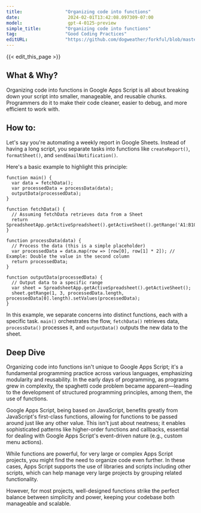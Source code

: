 ```yaml
---
title:                "Organizing code into functions"
date:                  2024-02-01T13:42:08.097309-07:00
model:                 gpt-4-0125-preview
simple_title:         "Organizing code into functions"
tag:                  "Good Coding Practices"
editURL:              "https://github.com/dogweather/forkful/blob/master/content/en/google-apps-script/organizing-code-into-functions.md"
---
```


{{< edit_this_page >}}

## What & Why?

Organizing code into functions in Google Apps Script is all about breaking down your script into smaller, manageable, and reusable chunks. Programmers do it to make their code cleaner, easier to debug, and more efficient to work with.

## How to:

Let's say you're automating a weekly report in Google Sheets. Instead of having a long script, you separate tasks into functions like `createReport()`, `formatSheet()`, and `sendEmailNotification()`.

Here's a basic example to highlight this principle:

```Google Apps Script
function main() {
  var data = fetchData();
  var processedData = processData(data);
  outputData(processedData);
}

function fetchData() {
  // Assuming fetchData retrieves data from a Sheet
  return SpreadsheetApp.getActiveSpreadsheet().getActiveSheet().getRange('A1:B10').getValues();
}

function processData(data) {
  // Process the data (this is a simple placeholder)
  var processedData = data.map(row => [row[0], row[1] * 2]); // Example: Double the value in the second column
  return processedData;
}

function outputData(processedData) {
  // Output data to a specific range
  var sheet = SpreadsheetApp.getActiveSpreadsheet().getActiveSheet();
  sheet.getRange(1, 3, processedData.length, processedData[0].length).setValues(processedData);
}
```

In this example, we separate concerns into distinct functions, each with a specific task. `main()` orchestrates the flow, `fetchData()` retrieves data, `processData()` processes it, and `outputData()` outputs the new data to the sheet.

## Deep Dive

Organizing code into functions isn't unique to Google Apps Script; it's a fundamental programming practice across various languages, emphasizing modularity and reusability. In the early days of programming, as programs grew in complexity, the spaghetti code problem became apparent—leading to the development of structured programming principles, among them, the use of functions.

Google Apps Script, being based on JavaScript, benefits greatly from JavaScript's first-class functions, allowing for functions to be passed around just like any other value. This isn't just about neatness; it enables sophisticated patterns like higher-order functions and callbacks, essential for dealing with Google Apps Script's event-driven nature (e.g., custom menu actions).

While functions are powerful, for very large or complex Apps Script projects, you might find the need to organize code even further. In these cases, Apps Script supports the use of libraries and scripts including other scripts, which can help manage very large projects by grouping related functionality. 

However, for most projects, well-designed functions strike the perfect balance between simplicity and power, keeping your codebase both manageable and scalable.
